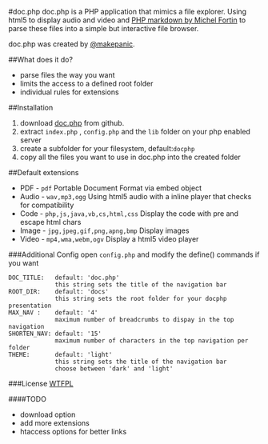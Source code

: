 #doc.php
doc.php is a PHP application that mimics a file explorer. 
Using html5 to display audio and video and [PHP markdown by Michel Fortin](http://michelf.com/projects/php-markdown/) to parse these files into a simple but interactive file browser.

doc.php was created by [@makepanic](https://twitter.com/makepanic).

##What does it do?

* parse files the way you want
* limits the access to a defined root folder
* individual rules for extensions

##Installation
1. download [doc.php](https://github.com/makepanic/doc.php) from github.
2. extract `index.php` , `config.php` and the `lib` folder on your php enabled server
3. create a subfolder for your filesystem, default:`docphp`
4. copy all the files you want to use in doc.php into the created folder

##Default extensions
* PDF - `pdf` Portable Document Format via embed object
* Audio - `wav,mp3,ogg` Using html5 audio with a inline player that checks for compatibility
* Code - `php,js,java,vb,cs,html,css` Display the code with pre and escape html chars
* Image - `jpg,jpeg,gif,png,apng,bmp` Display images
* Video - `mp4,wma,webm,ogv` Display a html5 video player

###Additional Config
open `config.php` and modify the define() commands if you want

	DOC_TITLE:   default: 'doc.php'
				 this string sets the title of the navigation bar
	ROOT_DIR:	 default: 'docs'
				 this string sets the root folder for your docphp presentation
	MAX_NAV :	 default: '4'
				 maximum number of breadcrumbs to dispay in the top navigation
	SHORTEN_NAV: default: '15'
				 maximum number of characters in the top navigation per folder
	THEME:   	 default: 'light'
				 this string sets the title of the navigation bar
				 choose between 'dark' and 'light'

###License
[WTFPL](http://sam.zoy.org/wtfpl/)

####TODO
* download option
* add more extensions
* htaccess options for better links
